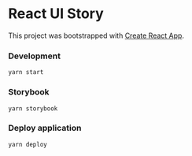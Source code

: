 # React UI Story

This project was bootstrapped with [Create React App](https://github.com/facebookincubator/create-react-app).

### Development
```shell
yarn start
```

### Storybook
```shell
yarn storybook
```

### Deploy application

```shell
yarn deploy
```
